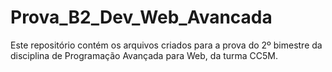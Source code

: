 # Prova_B2_Dev_Web_Avancada

Este repositório contém os arquivos criados para a prova do 2º bimestre da disciplina de Programação Avançada para Web, da turma CC5M.
